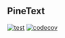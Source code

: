 ## PineText

[![test](https://github.com/ezhuk/pinetext/actions/workflows/test.yml/badge.svg)](https://github.com/ezhuk/pinetext/actions/workflows/test.yml)
[![codecov](https://codecov.io/github/ezhuk/pinetext/graph/badge.svg?token=0YJASFE5OM)](https://codecov.io/github/ezhuk/pinetext)
